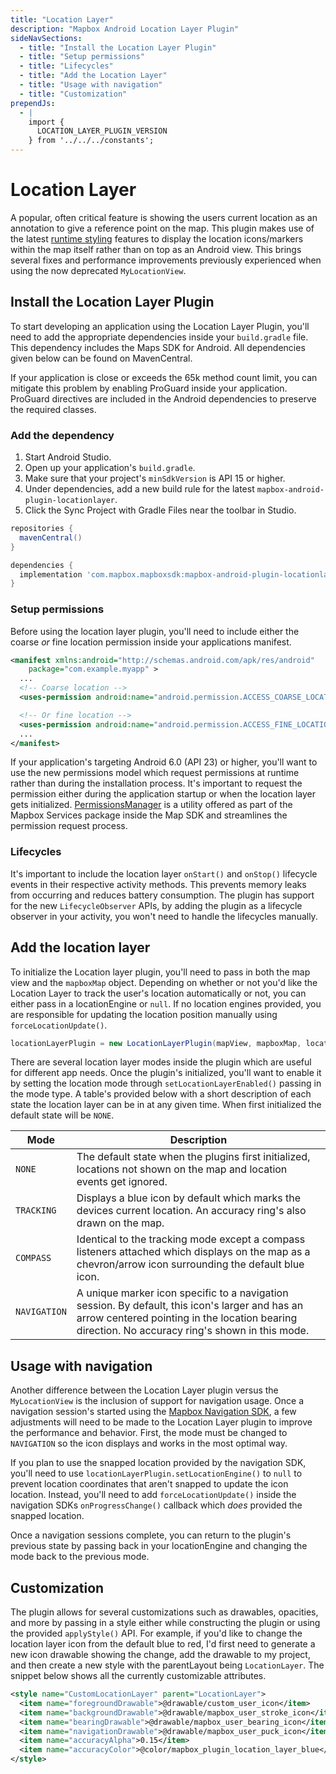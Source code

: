 ```yaml
---
title: "Location Layer"
description: "Mapbox Android Location Layer Plugin"
sideNavSections:
  - title: "Install the Location Layer Plugin"
  - title: "Setup permissions"
  - title: "Lifecycles"
  - title: "Add the Location Layer"
  - title: "Usage with navigation"
  - title: "Customization"
prependJs:
  - |
    import {
      LOCATION_LAYER_PLUGIN_VERSION
    } from '../../../constants';
---
```

# Location Layer
A popular, often critical feature is showing the users current location as an annotation to give a reference point on the map. This plugin makes use of the latest [runtime styling](/android-docs/map-sdk/overview/runtime-styling/) features to display the location icons/markers within the map itself rather than on top as an Android view. This brings several fixes and performance improvements previously experienced when using the now deprecated `MyLocationView`.

## Install the Location Layer Plugin
To start developing an application using the Location Layer Plugin, you'll need to add the appropriate dependencies inside your `build.gradle` file. This dependency includes the Maps SDK for Android. All dependencies given below can be found on MavenCentral.

If your application is close or exceeds the 65k method count limit, you can mitigate this problem by enabling ProGuard inside your application. ProGuard directives are included in the Android dependencies to preserve the required classes.

### Add the dependency

1. Start Android Studio.
2. Open up your application's `build.gradle`.
3. Make sure that your project's `minSdkVersion` is API 15 or higher.
4. Under dependencies, add a new build rule for the latest `mapbox-android-plugin-locationlayer`.
5. Click the Sync Project with Gradle Files near the toolbar in Studio.

```groovy
repositories {
  mavenCentral()
}

dependencies {
  implementation 'com.mapbox.mapboxsdk:mapbox-android-plugin-locationlayer:{{ LOCATION_LAYER_PLUGIN_VERSION }}'
}
```

### Setup permissions
Before using the location layer plugin, you'll need to include either the coarse _or_ fine location permission inside your applications manifest.

```xml
<manifest xmlns:android="http://schemas.android.com/apk/res/android"
    package="com.example.myapp" >
  ...
  <!-- Coarse location -->
  <uses-permission android:name="android.permission.ACCESS_COARSE_LOCATION"/>

  <!-- Or fine location -->
  <uses-permission android:name="android.permission.ACCESS_FINE_LOCATION"/>
  ...
</manifest>
```

If your application's targeting Android 6.0 (API 23) or higher, you'll want to use the new permissions model which request permissions at runtime rather than during the installation process. It's important to request the permission either during the application startup or when the location layer gets initialized. [PermissionsManager](/android-docs/mapbox-services/overview/telemetry/#permissionsmanager) is a utility offered as part of the Mapbox Services package inside the Map SDK and streamlines the permission request process.

### Lifecycles
It's important to include the location layer `onStart()` and `onStop()` lifecycle events in their respective activity methods. This prevents memory leaks from occurring and reduces battery consumption. The plugin has support for the new `LifecycleObserver` APIs, by adding the plugin as a lifecycle observer in your activity, you won't need to handle the lifecycles manually.

## Add the location layer
To initialize the Location layer plugin, you'll need to pass in both the map view and the `mapboxMap` object. Depending on whether or not you'd like the Location Layer to track the user's location automatically or not, you can either pass in a locationEngine or `null`. If no location engines provided, you are responsible for updating the location position manually using `forceLocationUpdate()`.

```java
locationLayerPlugin = new LocationLayerPlugin(mapView, mapboxMap, locationEngine);
```

There are several location layer modes inside the plugin which are useful for different app needs. Once the plugin's initialized, you'll want to enable it by setting the location mode through `setLocationLayerEnabled()` passing in the mode type. A table's provided below with a short description of each state the location layer can be in at any given time. When first initialized the default state will be `NONE`.

| Mode | Description |
| --- | --- |
| `NONE` | The default state when the plugins first initialized, locations not shown on the map and location events get ignored. |
| `TRACKING` | Displays a blue icon by default which marks the devices current location. An accuracy ring's also drawn on the map. |
| `COMPASS` | Identical to the tracking mode except a compass listeners attached which displays on the map as a chevron/arrow icon surrounding the default blue icon.  |
| `NAVIGATION` | A unique marker icon specific to a navigation session. By default, this icon's larger and has an arrow centered pointing in the location bearing direction. No accuracy ring's shown in this mode. |

## Usage with navigation
Another difference between the Location Layer plugin versus the `MyLocationView` is the inclusion of support for navigation usage. Once a navigation session's started using the [Mapbox Navigation SDK](/android-docs/navigation/overview/), a few adjustments will need to be made to the Location Layer plugin to improve the performance and behavior. First, the mode must be changed to `NAVIGATION` so the icon displays and works in the most optimal way.

If you plan to use the snapped location provided by the navigation SDK, you'll need to use `locationLayerPlugin.setLocationEngine()` to `null` to prevent location coordinates that aren't snapped to update the icon location. Instead, you'll need to add `forceLocationUpdate()` inside the navigation SDKs `onProgressChange()` callback which _does_ provided the snapped location.

Once a navigation sessions complete, you can return to the plugin's previous state by passing back in your locationEngine and changing the mode back to the previous mode.

## Customization
The plugin allows for several customizations such as drawables, opacities, and more by passing in a style either while constructing the plugin or using the provided `applyStyle()` API. For example, if you'd like to change the location layer icon from the default blue to red, I'd first need to generate a new icon drawable showing the change, add the drawable to my project, and then create a new style with the parentLayout being `LocationLayer`. The snippet below shows all the currently customizable attributes.

```xml
<style name="CustomLocationLayer" parent="LocationLayer">
  <item name="foregroundDrawable">@drawable/custom_user_icon</item>
  <item name="backgroundDrawable">@drawable/mapbox_user_stroke_icon</item>
  <item name="bearingDrawable">@drawable/mapbox_user_bearing_icon</item>
  <item name="navigationDrawable">@drawable/mapbox_user_puck_icon</item>
  <item name="accuracyAlpha">0.15</item>
  <item name="accuracyColor">@color/mapbox_plugin_location_layer_blue</item>
</style>
```
